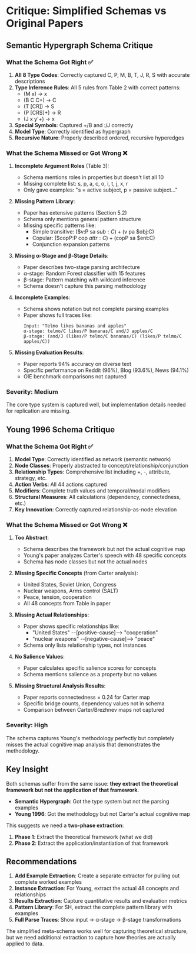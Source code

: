 # Critique: Simplified Schemas vs Original Papers

## Semantic Hypergraph Schema Critique

### What the Schema Got Right ✅

1. **All 8 Type Codes**: Correctly captured C, P, M, B, T, J, R, S with accurate descriptions
2. **Type Inference Rules**: All 5 rules from Table 2 with correct patterns:
   - (M x) → x
   - (B C C+) → C  
   - (T [CR]) → S
   - (P [CRS]+) → R
   - (J x y'+) → x
3. **Special Symbols**: Captured +/B and :/J correctly
4. **Model Type**: Correctly identified as hypergraph
5. **Recursive Nature**: Properly described ordered, recursive hyperedges

### What the Schema Missed or Got Wrong ❌

1. **Incomplete Argument Roles** (Table 3):
   - Schema mentions roles in properties but doesn't list all 10
   - Missing complete list: s, p, a, c, o, i, t, j, x, r
   - Only gave examples: "s = active subject, p = passive subject..."

2. **Missing Pattern Library**:
   - Paper has extensive patterns (Section 5.2)
   - Schema only mentions general pattern structure
   - Missing specific patterns like:
     - Simple transitive: ($v:P sa $sub:C) + ($v pa $obj:C)
     - Copular: ($copP:P cop $attr:C) + ($copP sa $ent:C)
     - Conjunction expansion patterns

3. **Missing α-Stage and β-Stage Details**:
   - Paper describes two-stage parsing architecture
   - α-stage: Random Forest classifier with 15 features
   - β-stage: Pattern matching with wildcard inference
   - Schema doesn't capture this parsing methodology

4. **Incomplete Examples**:
   - Schema shows notation but not complete parsing examples
   - Paper shows full traces like:
     ```
     Input: "Telmo likes bananas and apples"
     α-stage: telmo/C likes/P bananas/C and/J apples/C
     β-stage: (and/J (likes/P telmo/C bananas/C) (likes/P telmo/C apples/C))
     ```

5. **Missing Evaluation Results**:
   - Paper reports 94% accuracy on diverse text
   - Specific performance on Reddit (96%), Blog (93.6%), News (94.1%)
   - OIE benchmark comparisons not captured

### Severity: Medium
The core type system is captured well, but implementation details needed for replication are missing.

## Young 1996 Schema Critique  

### What the Schema Got Right ✅

1. **Model Type**: Correctly identified as network (semantic network)
2. **Node Classes**: Properly abstracted to concept/relationship/conjunction
3. **Relationship Types**: Comprehensive list including +, -, attribute, strategy, etc.
4. **Action Verbs**: All 44 actions captured
5. **Modifiers**: Complete truth values and temporal/modal modifiers
6. **Structural Measures**: All calculations (dependency, connectedness, etc.)
7. **Key Innovation**: Correctly captured relationship-as-node elevation

### What the Schema Missed or Got Wrong ❌

1. **Too Abstract**:
   - Schema describes the framework but not the actual cognitive map
   - Young's paper analyzes Carter's speech with 48 specific concepts
   - Schema has node classes but not the actual nodes

2. **Missing Specific Concepts** (from Carter analysis):
   - United States, Soviet Union, Congress
   - Nuclear weapons, Arms control (SALT)
   - Peace, tension, cooperation
   - All 48 concepts from Table in paper

3. **Missing Actual Relationships**:
   - Paper shows specific relationships like:
     - "United States" --[positive-cause]--> "cooperation"
     - "nuclear weapons" --[negative-cause]--> "peace"
   - Schema only lists relationship types, not instances

4. **No Salience Values**:
   - Paper calculates specific salience scores for concepts
   - Schema mentions salience as a property but no values

5. **Missing Structural Analysis Results**:
   - Paper reports connectedness = 0.24 for Carter map
   - Specific bridge counts, dependency values not in schema
   - Comparison between Carter/Brezhnev maps not captured

### Severity: High
The schema captures Young's methodology perfectly but completely misses the actual cognitive map analysis that demonstrates the methodology.

## Key Insight

Both schemas suffer from the same issue: **they extract the theoretical framework but not the application of that framework**.

- **Semantic Hypergraph**: Got the type system but not the parsing examples
- **Young 1996**: Got the methodology but not Carter's actual cognitive map

This suggests we need a **two-phase extraction**:
1. **Phase 1**: Extract the theoretical framework (what we did)
2. **Phase 2**: Extract the application/instantiation of that framework

## Recommendations

1. **Add Example Extraction**: Create a separate extractor for pulling out complete worked examples
2. **Instance Extraction**: For Young, extract the actual 48 concepts and relationships
3. **Results Extraction**: Capture quantitative results and evaluation metrics
4. **Pattern Library**: For SH, extract the complete pattern library with examples
5. **Full Parse Traces**: Show input → α-stage → β-stage transformations

The simplified meta-schema works well for capturing theoretical structure, but we need additional extraction to capture how theories are actually applied to data.